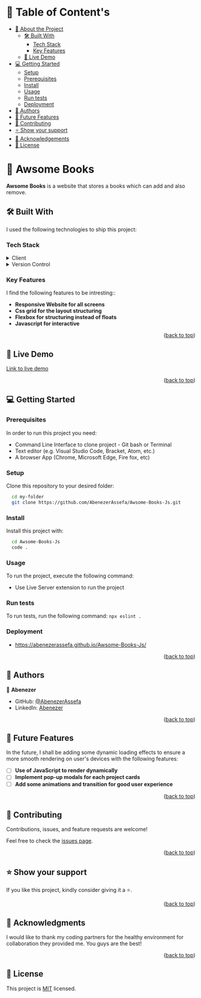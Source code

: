<!-- TABLE OF CONTENTS -->

# 📗 Table of Content's

- [📖 About the Project](#about-project)
  - [🛠 Built With](#built-with)
    - [Tech Stack](#tech-stack)
    - [Key Features](#key-features)
  - [🚀 Live Demo](#live-demo)
- [💻 Getting Started](#getting-started)
  - [Setup](#setup)
  - [Prerequisites](#prerequisites)
  - [Install](#install)
  - [Usage](#usage)
  - [Run tests](#run-tests)
  - [Deployment](#triangular_flag_on_post-deployment)
- [👥 Authors](#authors)
- [🔭 Future Features](#future-features)
- [🤝 Contributing](#contributing)
- [⭐️ Show your support](#support)
- [🙏 Acknowledgements](#acknowledgements)
- [📝 License](#license)

<!-- PROJECT DESCRIPTION -->

# 📖 Awsome Books<a name="about-project"></a>

**Awsome Books** is a website that stores a books which can add and also remove.

## 🛠 Built With <a name="built-with"></a>

I used the following technologies to ship this project:

### Tech Stack <a name="tech-stack"></a>

<details>
  <summary>Client</summary>
  <ul>
    <li><a href="https://html.com/">Html</a></li>
    <li><a href="#">CSS</a></li>
    <li><a href="#">JS</a></li>
  </ul>
</details>

<details>
  <summary>Version Control</summary>
  <ul>
    <li><a href="#">Git</a></li>
    <li><a href="#">GitHub</a></li>
  </ul>
</details>

<!-- Features -->

### Key Features <a name="key-features"></a>

I find the following features to be intresting::

- **Responsive Website for all screens**
- **Css grid for the layout structuring**
- **Flexbox for structuring instead of floats**
- **Javascript for interactive**

<p align="right">(<a href="#readme-top">back to top</a>)</p>

<!-- LIVE DEMO -->

## 🚀 Live Demo <a name="live-demo"></a>

[Link to live demo](https://abenezerassefa.github.io/Awsome-Books-Js/)

<p align="right">(<a href="#readme-top">back to top</a>)</p>

<!-- GETTING STARTED -->

## 💻 Getting Started <a name="getting-started"></a>

### Prerequisites

In order to run this project you need:

- Command Line Interface to clone project - Git bash or Terminal
- Text editor (e.g. Visual Studio Code, Bracket, Atom, etc.)
- A browser App (Chrome, Microsoft Edge, Fire fox, etc)

### Setup

Clone this repository to your desired folder:

```sh
  cd my-folder
  git clone https://github.com/AbenezerAssefa/Awsome-Books-Js.git
```

### Install

Install this project with:

```sh
  cd Awsome-Books-Js
  code .
```

### Usage

To run the project, execute the following command:

- Use Live Server extension to run the project

### Run tests

To run tests, run the following command: `npx eslint .`

<!--
Example command:

```sh
  bin/rails test test/models/article_test.rb
```
--->

### Deployment

- https://abenezerassefa.github.io/Awsome-Books-Js/

<!--
Example:

```sh

```
 -->

<p align="right">(<a href="#readme-top">back to top</a>)</p>

<!-- AUTHORS -->

## 👥 Authors <a name="authors"></a>

👤 **Abenezer**

- GitHub: [@AbenezerAssefa](https://github.com/AbenezerAssefa)
- LinkedIn: [Abenezer](https://www.linkedin.com/in/abenezer-assefa-386b25193)

<p align="right">(<a href="#readme-top">back to top</a>)</p>

<!-- FUTURE FEATURES -->

## 🔭 Future Features <a name="future-features"></a>

In the future, I shall be adding some dynamic loading effects to ensure a more smooth rendering on user's devices with the following features:

- [ ] **Use of JavaScript to render dynamically**
- [ ] **Implement pop-up modals for each project cards**
- [ ] **Add some animations and transition for good user experience**

<p align="right">(<a href="#readme-top">back to top</a>)</p>

<!-- CONTRIBUTING -->

## 🤝 Contributing <a name="contributing"></a>

Contributions, issues, and feature requests are welcome!

Feel free to check the [issues page](../../issues/).

<p align="right">(<a href="#readme-top">back to top</a>)</p>

<!-- SUPPORT -->

## ⭐️ Show your support <a name="support"></a>

If you like this project, kindly consider giving it a ⭐️.

<p align="right">(<a href="#readme-top">back to top</a>)</p>

<!-- ACKNOWLEDGEMENTS -->

## 🙏 Acknowledgments <a name="acknowledgements"></a>

I would like to thank my coding partners for the healthy environment for collaboration they provided me. You guys are the best!

<p align="right">(<a href="#readme-top">back to top</a>)</p>

<!-- LICENSE -->

## 📝 License <a name="license"></a>

This project is [MIT](./LICENSE) licensed.
